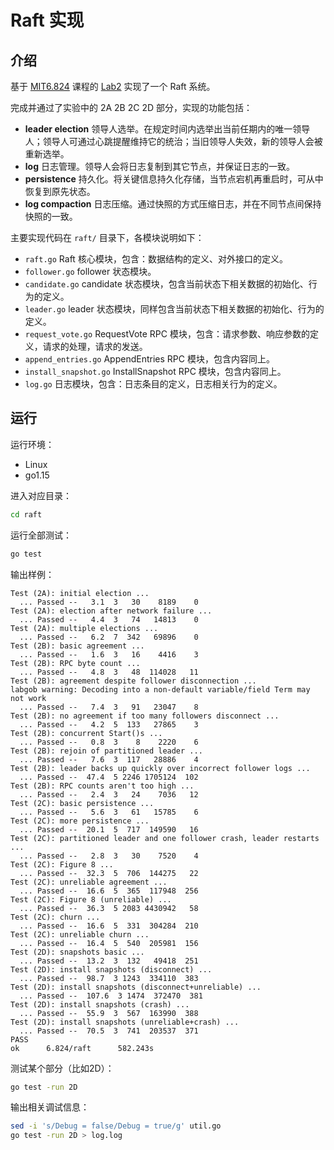 # Raft 实现

## 介绍

基于 [MIT6.824](https://pdos.csail.mit.edu/6.824/index.html) 课程的 [Lab2](https://pdos.csail.mit.edu/6.824/labs/lab-raft.html) 实现了一个 Raft 系统。

完成并通过了实验中的 2A 2B 2C 2D 部分，实现的功能包括：

- **leader election** 领导人选举。在规定时间内选举出当前任期内的唯一领导人；领导人可通过心跳提醒维持它的统治；当旧领导人失效，新的领导人会被重新选举。
- **log** 日志管理。领导人会将日志复制到其它节点，并保证日志的一致。
- **persistence** 持久化。将关键信息持久化存储，当节点宕机再重启时，可从中恢复到原先状态。
- **log compaction** 日志压缩。通过快照的方式压缩日志，并在不同节点间保持快照的一致。

主要实现代码在 `raft/` 目录下，各模块说明如下：

- `raft.go` Raft 核心模块，包含：数据结构的定义、对外接口的定义。
- `follower.go` follower 状态模块。
- `candidate.go` candidate 状态模块，包含当前状态下相关数据的初始化、行为的定义。
- `leader.go` leader 状态模块，同样包含当前状态下相关数据的初始化、行为的定义。
- `request_vote.go` RequestVote RPC 模块，包含：请求参数、响应参数的定义，请求的处理，请求的发送。
- `append_entries.go` AppendEntries RPC 模块，包含内容同上。
- `install_snapshot.go` InstallSnapshot RPC 模块，包含内容同上。
- `log.go` 日志模块，包含：日志条目的定义，日志相关行为的定义。

## 运行

运行环境：

- Linux
- go1.15

进入对应目录：

```bash
cd raft
```

运行全部测试：

```bash
go test
```

输出样例：

```log
Test (2A): initial election ...
  ... Passed --   3.1  3   30    8189    0
Test (2A): election after network failure ...
  ... Passed --   4.4  3   74   14813    0
Test (2A): multiple elections ...
  ... Passed --   6.2  7  342   69896    0
Test (2B): basic agreement ...
  ... Passed --   1.6  3   16    4416    3
Test (2B): RPC byte count ...
  ... Passed --   4.8  3   48  114028   11
Test (2B): agreement despite follower disconnection ...
labgob warning: Decoding into a non-default variable/field Term may not work
  ... Passed --   7.4  3   91   23047    8
Test (2B): no agreement if too many followers disconnect ...
  ... Passed --   4.2  5  133   27865    3
Test (2B): concurrent Start()s ...
  ... Passed --   0.8  3    8    2220    6
Test (2B): rejoin of partitioned leader ...
  ... Passed --   7.6  3  117   28886    4
Test (2B): leader backs up quickly over incorrect follower logs ...
  ... Passed --  47.4  5 2246 1705124  102
Test (2B): RPC counts aren't too high ...
  ... Passed --   2.4  3   24    7036   12
Test (2C): basic persistence ...
  ... Passed --   5.6  3   61   15785    6
Test (2C): more persistence ...
  ... Passed --  20.1  5  717  149590   16
Test (2C): partitioned leader and one follower crash, leader restarts ...
  ... Passed --   2.8  3   30    7520    4
Test (2C): Figure 8 ...
  ... Passed --  32.3  5  706  144275   22
Test (2C): unreliable agreement ...
  ... Passed --  16.6  5  365  117948  256
Test (2C): Figure 8 (unreliable) ...
  ... Passed --  36.3  5 2083 4430942   58
Test (2C): churn ...
  ... Passed --  16.6  5  331  304284  210
Test (2C): unreliable churn ...
  ... Passed --  16.4  5  540  205981  156
Test (2D): snapshots basic ...
  ... Passed --  13.2  3  132   49418  251
Test (2D): install snapshots (disconnect) ...
  ... Passed --  98.7  3 1243  334110  383
Test (2D): install snapshots (disconnect+unreliable) ...
  ... Passed --  107.6  3 1474  372470  381
Test (2D): install snapshots (crash) ...
  ... Passed --  55.9  3  567  163990  388
Test (2D): install snapshots (unreliable+crash) ...
  ... Passed --  70.5  3  741  203537  371
PASS
ok      6.824/raft      582.243s
```

测试某个部分（比如2D）：

```bash
go test -run 2D
```

输出相关调试信息：

```bash
sed -i 's/Debug = false/Debug = true/g' util.go
go test -run 2D > log.log
```
